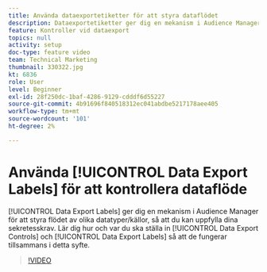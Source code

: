 ```yaml
---
title: Använda dataexportetiketter för att styra dataflödet
description: Dataexportetiketter ger dig en mekanism i Audience Manager som styr flödet av olika datatyper/källor, så att du kan uppfylla dina sekretesskrav. Lär dig hur och var du ska ställa in dataexportkontroller och dataexportetiketter för att fungera tillsammans i detta syfte.
feature: Kontroller vid dataexport
topics: null
activity: setup
doc-type: feature video
team: Technical Marketing
thumbnail: 330322.jpg
kt: 6836
role: User
level: Beginner
exl-id: 28f250dc-1baf-4286-9129-cdddf6d55227
source-git-commit: 4b91696f840518312ec041abdbe5217178aee405
workflow-type: tm+mt
source-wordcount: '101'
ht-degree: 2%

---
```


# Använda [!UICONTROL Data Export Labels] för att kontrollera dataflöde

[!UICONTROL Data Export Labels] ger dig en mekanism i Audience Manager för att styra flödet av olika datatyper/källor, så att du kan uppfylla dina sekretesskrav. Lär dig hur och var du ska ställa in [!UICONTROL Data Export Controls] och [!UICONTROL Data Export Labels] så att de fungerar tillsammans i detta syfte.

>[!VIDEO](https://video.tv.adobe.com/v/330322/?quality=12&learn=on)
